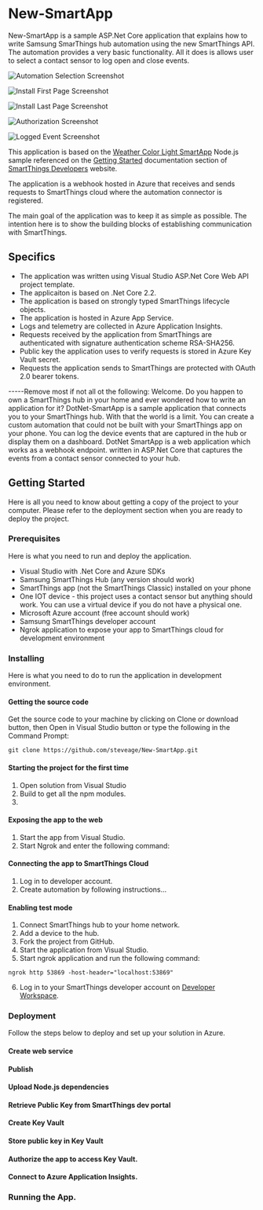 # New-SmartApp

New-SmartApp is a sample ASP.Net Core application that explains how to write Samsung SmarThings hub automation using the new SmartThings API. The automation provides a very basic functionality. All it does is allows user to select a contact sensor to log open and close events.

![Automation Selection Screenshot](Screenshots/Automation.jpg?raw=true "Automation Selection")

![Install First Page Screenshot](Screenshots/Install_First_Page.jpg?raw=true "First page of automation installation")

![Install Last Page Screenshot](Screenshots/Sensor_Selection.jpg?raw=true "Sensor selection")

![Authorization Screenshot](Screenshots/Permissions.jpg?raw=true "Setting device permissions")

![Logged Event Screenshot](Screenshots/Log_Result.PNG?raw=true "Event logged in Azure Application Insights")

This application is based on the [Weather Color Light SmartApp](https://github.com/SmartThingsCommunity/weather-color-light-smartapp-nodejs)  Node.js sample referenced on the [Getting Started](https://smartthings.developer.samsung.com/docs/getting-started/automation.html) documentation section of [SmartThings Developers](https://smartthings.developer.samsung.com/docs/index.html) website.

The application is a webhook hosted in Azure that receives and sends requests to SmartThings cloud where the automation connector is registered.

The main goal of the application was to keep it as simple as possible. The intention here is to show the building blocks of establishing communication with SmartThings.

## Specifics
* The application was written using Visual Studio ASP.Net Core Web API project template.
* The applicaiton is based on .Net Core 2.2.
* The application is based on strongly typed SmartThings lifecycle objects.
* The application is hosted in Azure App Service.
* Logs and telemetry are collected in Azure Application Insights.
* Requests received by the application from SmartThings are authenticated with signature authentication scheme RSA-SHA256.
* Public key the application uses to verify requests is stored in Azure Key Vault secret. 
* Requests the application sends to SmartThings are protected with OAuth 2.0 bearer tokens.

-----Remove most if not all ot the following:
Welcome. Do you happen to own a SmartThings hub in your home and ever wondered how to write an application for it? DotNet-SmartApp is a sample application that connects you to your SmartThings hub. With that the world is a limit. You can create a custom automation that could not be built with your SmartThings app on your phone. You can log the device events that are captured in the hub or display them on a dashboard.
DotNet SmartApp is a web application which works as a webhook endpoint. written in ASP.Net Core that captures the events from a contact sensor connected to your hub.



## Getting Started

Here is all you need to know about getting a copy of the project to your computer. Please refer to the deployment section when you are ready to deploy the project.

### Prerequisites

Here is what you need to run and deploy the application.
* Visual Studio with .Net Core and Azure SDKs
* Samsung SmartThings Hub (any version should work)
* SmartThings app (not the SmartThings Classic) installed on your phone
* One IOT device - this project uses a contact sensor but anything should work. You can use a virtual device if you do not have a physical one.
* Microsoft Azure account (free account should work)
* Samsung SmartThings developer account
* Ngrok application to expose your app to SmartThings cloud for development environment

### Installing

Here is what you need to do to run the application in development environment.
#### Getting the source code
Get the source code to your machine by clicking on Clone or download button, then Open in Visual Studio button or type the following in the Command Prompt:
```
git clone https://github.com/steveage/New-SmartApp.git
```
#### Starting the project for the first time
1. Open solution from Visual Studio
2. Build to get all the npm modules.
3.

#### Exposing the app to the web
1. Start the app from Visual Studio.
2. Start Ngrok and enter the following command:

#### Connecting the app to SmartThings Cloud
1. Log in to developer account.
2. Create automation by following instructions...

#### Enabling test mode


1. Connect SmartThings hub to your home network.
2. Add a device to the hub.
3. Fork the project from GitHub.
4. Start the application from Visual Studio.
5. Start ngrok application and run the following command:
```
ngrok http 53869 -host-header="localhost:53869"
```
6. Log in to your SmartThings developer account on [Developer Workspace](https://devworkspace.developer.samsung.com/smartthingsconsole/iotweb/site/#/).

### Deployment
Follow the steps below to deploy and set up your solution in Azure.
#### Create web service
#### Publish
#### Upload Node.js dependencies
#### Retrieve Public Key from SmartThings dev portal
#### Create Key Vault
#### Store public key in Key Vault
#### Authorize the app to access Key Vault.
#### Connect to Azure Application Insights.
### Running the App.
